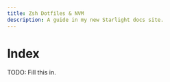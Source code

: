 ```yaml
---
title: Zsh Dotfiles & NVM
description: A guide in my new Starlight docs site.
---
```

# Index

TODO: Fill this in.
